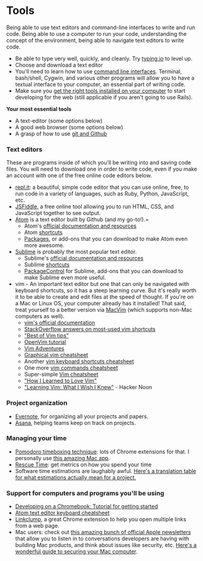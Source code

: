 # Tools

Being able to use text editors and command-line interfaces to write and run code. Being able to use a computer to run your code, understanding the concept of the environment, being able to navigate text editors to write code.

* Be able to type very well, quickly, and cleanly. Try <a href="https://typing.io">typing.io</a> to level up.
* Choose and download a text editor
* You'll need to learn how to use <a href="/comp-sci/2016/10/01/command-line/">command line interfaces</a>. Terminal, bash/shell, Cygwin, and various other programs will allow you to have a textual interface to your computer, an essential part of writing code.
* Make sure you [get the right tools installed on your computer](https://installfest.railsbridge.org/installfest/installfest) to start developing for the web (still applicable if you aren't going to use Rails).

**Your most essential tools**  
* A text-editor (some options below)
* A good web browser (some options below)
* A grasp of how to use [git and Github](./git_and_github.md)

### Text editors
These are programs inside of which you'll be writing into and saving code files. You will need to download one in order to write code, even if you make an account with one of the free online code editors below.

* [repl.it](https://repl.it/): a beautiful, simple code editor that you can use online, free, to run code in a variety of languages, such as Ruby, Python, JavaScript, etc.
* [JSFiddle](https://jsfiddle.net/), a free online tool allowing you to run HTML, CSS, and JavaScript together to see output.
* [Atom](https://atom.io/) is a text editor built by Github (and my go-to!).=
  * Atom's [official documentation and resources](https://atom.io/docs)
  * Atom [shortcuts](https://github.com/nwinkler/atom-keyboard-shortcuts)
  * [Packages](https://atom.io/packages), or add-ons that you can download to make Atom even more awesome.
* [Sublime](https://www.sublimetext.com/) is probably the most popular text editor.
  * Sublime's [official documentation and resources](https://docs.sublimetext.info/en/latest/)
  * Sublime [shortcuts](https://docs.sublimetext.info/en/latest/reference/keyboard_shortcuts_osx.html)
  * [PackageControl](https://packagecontrol.io/) for Sublime, add-ons that you can download to make Sublime even more useful.
* vim - An important text editor but one that can only be navigated with keyboard shortcuts, so it has a steep learning curve. But it's really worth it to be able to create and edit files at the speed of thought. If you're on a Mac or Linux OS, your computer already has it installed! That said, treat yourself to a better version via [MacVim](https://github.com/macvim-dev/macvim) (which supports non-Mac computers as well).
  * [vim's official documentation](http://vimdoc.sourceforge.net/htmldoc/usr_toc.html)
  * [StackOverflow answers on most-used vim shortcuts](https://stackoverflow.com/questions/5400806/what-are-the-most-used-vim-commands-keypresses)
  * ["Best of Vim tips"](https://rayninfo.co.uk/vimtips.html)
  * [OpenVim tutorial](https://www.openvim.com/tutorial.html)
  * [Vim Adventures](https://vim-adventures.com/)
  * [Graphical vim cheatsheet](https://www.viemu.com/a_vi_vim_graphical_cheat_sheet_tutorial.html)
  * Another [vim keyboard shortcuts cheatsheet](https://www.maketecheasier.com/vim-keyboard-shortcuts-cheatsheet/)
  * One more [vim commands cheatsheet](http://www.angelwatt.com/coding/notes/vim-commands.html)
  * Super-simple [Vim cheatsheet](https://vim.rtorr.com/)
  * ["How I Learned to Love Vim"](https://medium.freecodecamp.org/how-i-learned-to-love-vim-ce3e058d57fb)
  * ["Learning Vim: What I Wish I Knew"](https://hackernoon.com/learning-vim-what-i-wish-i-knew-b5dca186bef7) - Hacker Noon

### Project organization
* [Evernote](https://www.evernote.com), for organizing all your projects and papers.
* [Asana](https://asana.com/), helping teams keep on track on projects.

### Managing your time
* [Pomodoro timeboxing technique](https://en.wikipedia.org/wiki/Pomodoro_Technique): lots of Chrome extensions for that. I personally use [this amazing Mac app](https://itunes.apple.com/us/app/pomodoro-time-focus-timer/id973134470?mt=12).
* [Rescue Time](https://www.rescuetime.com/): get metrics on how you spend your time
* Software time estimations are laughably awful. [Here's a translation table for what estimations actually mean for a project.](https://coding.abel.nu/2012/06/programmer-time-translation-table/)

### Support for computers and programs you'll be using
* [Developing on a Chromebook: Tutorial for getting started](https://medium.com/@martinmalinda/ultimate-guide-for-web-development-on-chromebook-part-1-crouton-2ec2e6bb2a2d#.ayk5cv7w1)
* [Atom text editor keyboard cheatsheet](https://blog.bugsnag.com/atom-editor-cheat-sheet)
* [Linkclump](https://chrome.google.com/webstore/detail/linkclump/lfpjkncokllnfokkgpkobnkbkmelfefj?utm_source=gmail), a great Chrome extension to help you open multiple links from a web page.
* Mac users: check out [this amazing bunch of official Apple newsletters](https://lists.apple.com/mailman/listinfo) that allow you to listen in to conversations developers are having with building Mac products, and think about issues like security, etc. [Here's a wonderful guide to securing your Mac computer](https://github.com/drduh/macOS-Security-and-Privacy-Guide).

